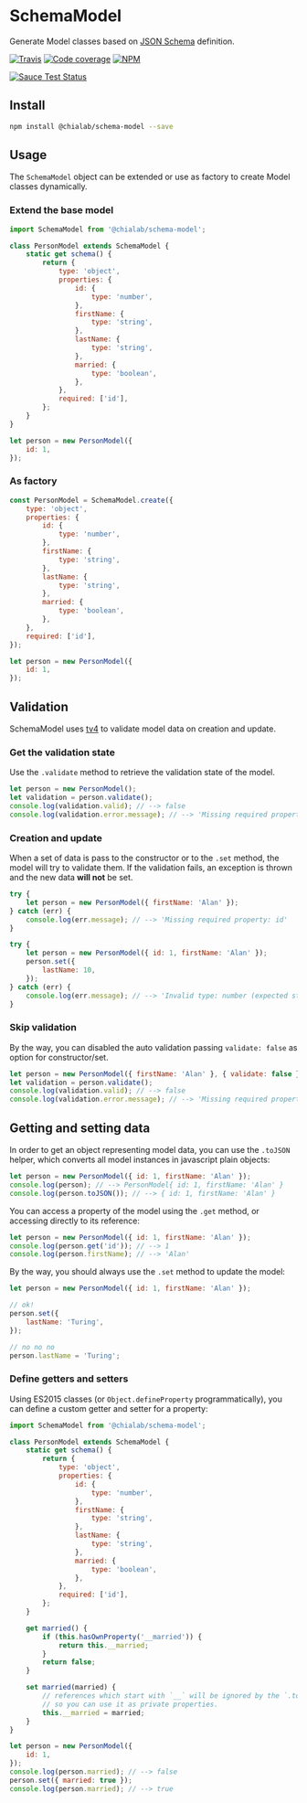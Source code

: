 # SchemaModel

Generate Model classes based on [JSON Schema](http://json-schema.org/) definition.

[![Travis](https://img.shields.io/travis/Chialab/schema-model.svg?maxAge=2592000)](https://travis-ci.org/Chialab/schema-model)
[![Code coverage](https://codecov.io/gh/Chialab/schema-model/graph/badge.svg)](https://codecov.io/gh/Chialab/schema-model)
[![NPM](https://img.shields.io/npm/v/@chialab/schema-model.svg)](https://npmjs.org/packages/@chialab/schema-model)

[![Sauce Test Status](https://saucelabs.com/browser-matrix/chialab-sl-013.svg)](https://saucelabs.com/u/chialab-sl-013)

## Install

```sh
npm install @chialab/schema-model --save
```

## Usage

The `SchemaModel` object can be extended or use as factory to create Model classes dynamically.

### Extend the base model

```js
import SchemaModel from '@chialab/schema-model';

class PersonModel extends SchemaModel {
    static get schema() {
        return {
            type: 'object',
            properties: {
                id: {
                    type: 'number',
                },
                firstName: {
                    type: 'string',
                },
                lastName: {
                    type: 'string',
                },
                married: {
                    type: 'boolean',
                },
            },
            required: ['id'],
        };
    }
}

let person = new PersonModel({
    id: 1,
});
```

### As factory

```js
const PersonModel = SchemaModel.create({
    type: 'object',
    properties: {
        id: {
            type: 'number',
        },
        firstName: {
            type: 'string',
        },
        lastName: {
            type: 'string',
        },
        married: {
            type: 'boolean',
        },
    },
    required: ['id'],
});

let person = new PersonModel({
    id: 1,
});
```

## Validation

SchemaModel uses [tv4](https://github.com/geraintluff/tv4) to validate model data on creation and update.

### Get the validation state

Use the `.validate` method to retrieve the validation state of the model.

```js
let person = new PersonModel();
let validation = person.validate();
console.log(validation.valid); // --> false
console.log(validation.error.message); // --> 'Missing required property: id'
```

### Creation and update

When a set of data is pass to the constructor or to the `.set` method, the model will try to validate them. If the validation fails, an exception is thrown and the new data **will not** be set.

```js
try {
    let person = new PersonModel({ firstName: 'Alan' });
} catch (err) {
    console.log(err.message); // --> 'Missing required property: id'
}
```

```js
try {
    let person = new PersonModel({ id: 1, firstName: 'Alan' });
    person.set({
        lastName: 10,
    });
} catch (err) {
    console.log(err.message); // --> 'Invalid type: number (expected string)'
}
```

### Skip validation

By the way, you can disabled the auto validation passing `validate: false` as option for constructor/set.

```js
let person = new PersonModel({ firstName: 'Alan' }, { validate: false });
let validation = person.validate();
console.log(validation.valid); // --> false
console.log(validation.error.message); // --> 'Missing required property: id'
```

## Getting and setting data

In order to get an object representing model data, you can use the `.toJSON` helper, which converts all model instances in javascript plain objects:

```js
let person = new PersonModel({ id: 1, firstName: 'Alan' });
console.log(person); // --> PersonModel{ id: 1, firstName: 'Alan' }
console.log(person.toJSON()); // --> { id: 1, firstName: 'Alan' }
```

You can access a property of the model using the `.get` method, or accessing directly to its reference:

```js
let person = new PersonModel({ id: 1, firstName: 'Alan' });
console.log(person.get('id')); // --> 1
console.log(person.firstName); // --> 'Alan'
```

By the way, you should always use the `.set` method to update the model:
```js
let person = new PersonModel({ id: 1, firstName: 'Alan' });

// ok!
person.set({
    lastName: 'Turing',
});

// no no no
person.lastName = 'Turing';
```

### Define getters and setters

Using ES2015 classes (or `Object.defineProperty` programmatically), you can define a custom getter and setter for a property:

```js
import SchemaModel from '@chialab/schema-model';

class PersonModel extends SchemaModel {
    static get schema() {
        return {
            type: 'object',
            properties: {
                id: {
                    type: 'number',
                },
                firstName: {
                    type: 'string',
                },
                lastName: {
                    type: 'string',
                },
                married: {
                    type: 'boolean',
                },
            },
            required: ['id'],
        };
    }

    get married() {
        if (this.hasOwnProperty('__married')) {
            return this.__married;
        }
        return false;
    }

    set married(married) {
        // references which start with `__` will be ignored by the `.toJSON` method
        // so you can use it as private properties.
        this.__married = married;
    }
}

let person = new PersonModel({
    id: 1,
});
console.log(person.married); // --> false
person.set({ married: true });
console.log(person.married); // --> true
```
